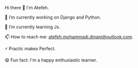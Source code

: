 Hi there 👋 I'm Atefeh.

 🔭 I’m currently working on Django and Python.
 
 🌱 I’m currently learning Js.
 
 📫 How to reach me: atefeh.mohammadi.dinani@outlook.com.
 
 ⚡ Practic makes Perfect.
 
 😄 Fun fact: I'm a happy enthusiastic learner.
